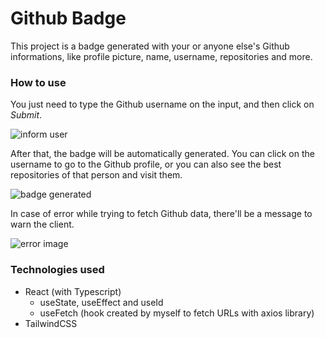 # Github Badge

This project is a badge generated with your or anyone else's Github informations, like profile picture, name, username, repositories and more.
<br>
### How to use 

You just need to type the Github username on the input, and then click on *Submit*.

![inform user](https://github.com/user-attachments/assets/475c7b00-111f-491d-8801-f9e8c77b44ea)

After that, the badge will be automatically generated. You can click on the username to go to the Github profile, or you can also see the best repositories of that person and visit them.

![badge generated](https://user-images.githubusercontent.com/102491212/180019444-889ff13a-234e-4f62-ae34-48bc1f87f66b.png)

In case of error while trying to fetch Github data, there'll be a message to warn the client.

![error image](https://user-images.githubusercontent.com/102491212/180023322-462275c3-a75f-4b9b-bc6c-89fd04561a81.png)
<br>
### Technologies used

- React (with Typescript)
  - useState, useEffect and useId
  - useFetch (hook created by myself to fetch URLs with axios library)
- TailwindCSS
